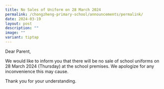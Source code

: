 ```yaml
---
title: No Sales of Uniform on 28 March 2024
permalink: /chongzheng-primary-school/announcements/permalink/
date: 2024-03-19
layout: post
description: ""
image: ""
variant: tiptap
---
```

<p>Dear Parent,</p>
<p>We would like to inform you that there will be no sale of school uniforms
on 28 March 2024 (Thursday) at the school premises. We apologize for any
inconvenience this may cause.</p>
<p>Thank you for your understanding.</p>
